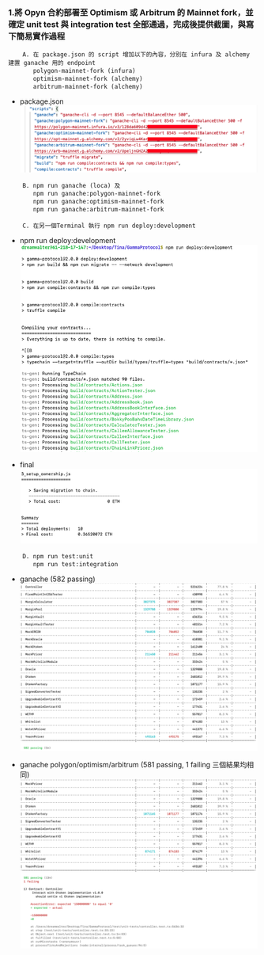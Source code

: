 ### 1.將 Opyn 合約部署至 Optimism 或 Arbitrum 的 Mainnet fork，並確定 unit test 與 integration test 全部通過，完成後提供截圖，與寫下簡易實作過程
```
    A. 在 package.json 的 script 增加以下的內容，分別在 infura 及 alchemy 建置 ganache 用的 endpoint
       polygon-mainnet-fork (infura)
       optimism-mainnet-fork (alchemy)
       arbitrum-mainnet-fork (alchemy)
```
- package.json ![](./package-json.png)
```
    B. npm run ganache (loca) 及
       npm run ganache:polygon-mainnet-fork
       npm run ganache:optimism-mainnet-fork
       npm run ganache:arbitrum-mainnet-fork

    C. 在另一個Terminal 執行 npm run deploy:development       
```
- npm run deploy:development ![](./deploy_development.png)

- final ![](./deploy_development_final.png)

```
    D. npm run test:unit
       npm run test:integration
 ```
- ganache (582 passing) ![](./ganache_local.png)

- ganache polygon/optimism/arbitrum (581 passing, 1 failing 三個結果均相同) ![](./ganache_polygon.png)
